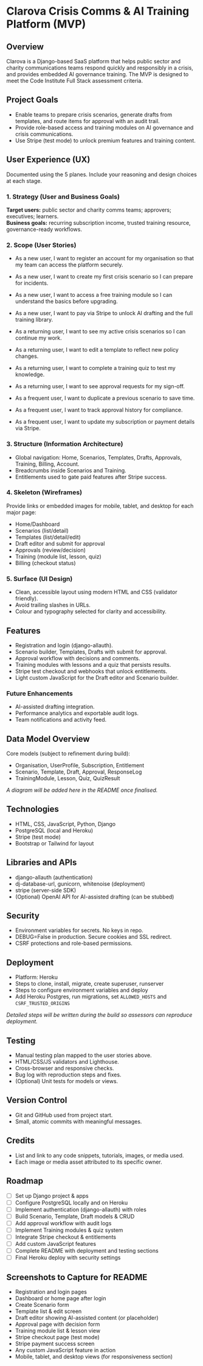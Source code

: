 # Clarova Crisis Comms & AI Training Platform (MVP)

## Overview
Clarova is a Django-based SaaS platform that helps public sector and charity communications teams respond quickly and responsibly in a crisis, and provides embedded AI governance training. The MVP is designed to meet the Code Institute Full Stack assessment criteria.

## Project Goals
- Enable teams to prepare crisis scenarios, generate drafts from templates, and route items for approval with an audit trail.
- Provide role-based access and training modules on AI governance and crisis communications.
- Use Stripe (test mode) to unlock premium features and training content.

## User Experience (UX)
Documented using the 5 planes. Include your reasoning and design choices at each stage.

### 1. Strategy (User and Business Goals)
**Target users:** public sector and charity comms teams; approvers; executives; learners.  
**Business goals:** recurring subscription income, trusted training resource, governance-ready workflows.

### 2. Scope (User Stories)
- As a new user, I want to register an account for my organisation so that my team can access the platform securely.
- As a new user, I want to create my first crisis scenario so I can prepare for incidents.
- As a new user, I want to access a free training module so I can understand the basics before upgrading.
- As a new user, I want to pay via Stripe to unlock AI drafting and the full training library.

- As a returning user, I want to see my active crisis scenarios so I can continue my work.
- As a returning user, I want to edit a template to reflect new policy changes.
- As a returning user, I want to complete a training quiz to test my knowledge.
- As a returning user, I want to see approval requests for my sign-off.

- As a frequent user, I want to duplicate a previous scenario to save time.
- As a frequent user, I want to track approval history for compliance.
- As a frequent user, I want to update my subscription or payment details via Stripe.

### 3. Structure (Information Architecture)
- Global navigation: Home, Scenarios, Templates, Drafts, Approvals, Training, Billing, Account.
- Breadcrumbs inside Scenarios and Training.
- Entitlements used to gate paid features after Stripe success.

### 4. Skeleton (Wireframes)
Provide links or embedded images for mobile, tablet, and desktop for each major page:
- Home/Dashboard
- Scenarios (list/detail)
- Templates (list/detail/edit)
- Draft editor and submit for approval
- Approvals (review/decision)
- Training (module list, lesson, quiz)
- Billing (checkout status)

### 5. Surface (UI Design)
- Clean, accessible layout using modern HTML and CSS (validator friendly).
- Avoid trailing slashes in URLs.
- Colour and typography selected for clarity and accessibility.

## Features
- Registration and login (django-allauth).  
- Scenario builder, Templates, Drafts with submit for approval.  
- Approval workflow with decisions and comments.  
- Training modules with lessons and a quiz that persists results.  
- Stripe test checkout and webhooks that unlock entitlements.  
- Light custom JavaScript for the Draft editor and Scenario builder.

### Future Enhancements
- AI-assisted drafting integration.
- Performance analytics and exportable audit logs.
- Team notifications and activity feed.

## Data Model Overview
Core models (subject to refinement during build):
- Organisation, UserProfile, Subscription, Entitlement
- Scenario, Template, Draft, Approval, ResponseLog
- TrainingModule, Lesson, Quiz, QuizResult

_A diagram will be added here in the README once finalised._

## Technologies
- HTML, CSS, JavaScript, Python, Django
- PostgreSQL (local and Heroku)
- Stripe (test mode)
- Bootstrap or Tailwind for layout

## Libraries and APIs
- django-allauth (authentication)
- dj-database-url, gunicorn, whitenoise (deployment)
- stripe (server-side SDK)
- (Optional) OpenAI API for AI-assisted drafting (can be stubbed)

## Security
- Environment variables for secrets. No keys in repo.
- DEBUG=False in production. Secure cookies and SSL redirect.
- CSRF protections and role-based permissions.

## Deployment
- Platform: Heroku
- Steps to clone, install, migrate, create superuser, runserver
- Steps to configure environment variables and deploy
- Add Heroku Postgres, run migrations, set `ALLOWED_HOSTS` and `CSRF_TRUSTED_ORIGINS`

_Detailed steps will be written during the build so assessors can reproduce deployment._

## Testing
- Manual testing plan mapped to the user stories above.
- HTML/CSS/JS validators and Lighthouse.
- Cross-browser and responsive checks.
- Bug log with reproduction steps and fixes.
- (Optional) Unit tests for models or views.

## Version Control
- Git and GitHub used from project start.
- Small, atomic commits with meaningful messages.

## Credits
- List and link to any code snippets, tutorials, images, or media used.
- Each image or media asset attributed to its specific owner.

## Roadmap
- [ ] Set up Django project & apps  
- [ ] Configure PostgreSQL locally and on Heroku  
- [ ] Implement authentication (django-allauth) with roles  
- [ ] Build Scenario, Template, Draft models & CRUD  
- [ ] Add approval workflow with audit logs  
- [ ] Implement Training modules & quiz system  
- [ ] Integrate Stripe checkout & entitlements  
- [ ] Add custom JavaScript features  
- [ ] Complete README with deployment and testing sections  
- [ ] Final Heroku deploy with security settings  

## Screenshots to Capture for README
- Registration and login pages  
- Dashboard or home page after login  
- Create Scenario form  
- Template list & edit screen  
- Draft editor showing AI-assisted content (or placeholder)  
- Approval page with decision form  
- Training module list & lesson view  
- Stripe checkout page (test mode)  
- Stripe payment success screen  
- Any custom JavaScript feature in action  
- Mobile, tablet, and desktop views (for responsiveness section)  

